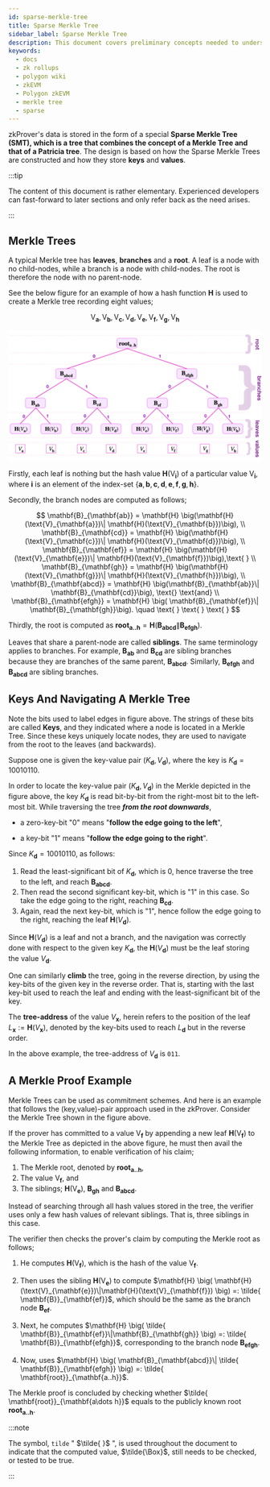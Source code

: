 ```yaml
---
id: sparse-merkle-tree
title: Sparse Merkle Tree
sidebar_label: Sparse Merkle Tree
description: This document covers preliminary concepts needed to understand the way storage is designed for the zkProver.
keywords:
  - docs
  - zk rollups
  - polygon wiki
  - zkEVM
  - Polygon zkEVM
  - merkle tree
  - sparse
---
```


zkProver's data is stored in the form of a special **Sparse Merkle Tree (SMT), which is a tree that combines the concept of a Merkle Tree and that of a Patricia tree**. The design is based on how the Sparse Merkle Trees are constructed and how they store **keys** and **values**.

:::tip

The content of this document is rather elementary. Experienced developers can fast-forward to later sections and only refer back as the need arises.

:::

## Merkle Trees

A typical Merkle tree has **leaves**, **branches** and a **root**. A leaf is a node with no child-nodes, while a branch is a node with child-nodes. The root is therefore the node with no parent-node.

See the below figure for an example of how a hash function $\mathbf{H}$ is used to create a Merkle tree recording eight values;

$$
\text{V}_{\mathbf{a}}, \text{V}_{\mathbf{b}}, \text{V}_{\mathbf{c}}, \text{V}_{\mathbf{d}}, \text{V}_{\mathbf{e}}, \text{V}_{\mathbf{f}}, \text{V}_{\mathbf{g}}, \text{V}_{\mathbf{h}}
$$

![A Merkle Tree Example](figures/fig2-mkl-tree-gen.png)

Firstly, each leaf is nothing but the hash value $\mathbf{H}(\text{V}_{\mathbf{i}})$ of a particular value $\text{V}_{\mathbf{i}}$, where $\mathbf{i}$ is an element of the index-set $\{ \mathbf{a}, \mathbf{b}, \mathbf{c}, \mathbf{d}, \mathbf{e}, \mathbf{f}, \mathbf{g}, \mathbf{h} \}$.

Secondly, the branch nodes are computed as follows; 

$$
\mathbf{B}_{\mathbf{ab}} = \mathbf{H} \big(\mathbf{H}(\text{V}_{\mathbf{a}})\| \mathbf{H}(\text{V}_{\mathbf{b}})\big), \\   
\mathbf{B}_{\mathbf{cd}} = \mathbf{H} \big(\mathbf{H}(\text{V}_{\mathbf{c}})\| \mathbf{H}(\text{V}_{\mathbf{d}})\big), \\  
\mathbf{B}_{\mathbf{ef}} = \mathbf{H} \big(\mathbf{H}(\text{V}_{\mathbf{e}})\| \mathbf{H}(\text{V}_{\mathbf{f}})\big),\text{ } \\  
\mathbf{B}_{\mathbf{gh}} = \mathbf{H} \big(\mathbf{H}(\text{V}_{\mathbf{g}})\| \mathbf{H}(\text{V}_{\mathbf{h}})\big), \\
\mathbf{B}_{\mathbf{abcd}} = \mathbf{H} \big(\mathbf{B}_{\mathbf{ab}}\| \mathbf{B}_{\mathbf{cd}}\big), \text{}  \text{and} \\ 
\mathbf{B}_{\mathbf{efgh}} = \mathbf{H} \big( \mathbf{B}_{\mathbf{ef}}\| \mathbf{B}_{\mathbf{gh}}\big). \quad \text{ } \text{ } \text{ }
$$

Thirdly, the root is computed as $\mathbf{root}_{\mathbf{a..h}} = \mathbf{H} \big(\mathbf{B}_{\mathbf{abcd}}\| \mathbf{B}_{\mathbf{efgh}} \big)$.

Leaves that share a parent-node are called **siblings**. The same terminology applies to branches. For example, $\mathbf{B}_{\mathbf{ab}}$ and $\mathbf{B}_{\mathbf{cd}}$ are sibling branches because they are branches of the same parent, $\mathbf{B}_{\mathbf{abcd}}$. Similarly, $\mathbf{B}_{\mathbf{efgh}}$ and $\mathbf{B}_{\mathbf{abcd}}$ are sibling branches.

## Keys And Navigating A Merkle Tree

Note the bits used to label edges in figure above. The strings of these bits are called **Keys**, and they indicated where a node is located in a Merkle Tree. Since these keys uniquely locate nodes, they are used to navigate from the root to the leaves (and backwards).

Suppose one is given the key-value pair $( K_{\mathbf{d}} , V_{\mathbf{d}})$, where the key is $K_{\mathbf{d}} = 10010110$.

In order to locate the key-value pair $( K_{\mathbf{d}} , V_{\mathbf{d}})$ in the Merkle depicted in the figure above, the key $K_{\mathbf{d}}$ is read bit-by-bit from the right-most bit to the left-most bit. While traversing the tree ***from the root downwards***,

-  a zero-key-bit "$0$" means "**follow the edge going to the left**", 

-  a key-bit "$1$" means "**follow the edge going to the right**".

Since $K_{\mathbf{d} } = 10010110$, as follows:

1. Read the least-significant bit of $K_{\mathbf{d}}$, which is $0$, hence traverse the tree to the left, and reach $\mathbf{B_{abcd}}$.
2. Then read the second significant key-bit, which is "$1$" in this case. So take the edge going to the right, reaching $\mathbf{B_{cd}}$.
3. Again, read the next key-bit, which is "$1$", hence follow the edge going to the right, reaching the leaf $\mathbf{H}( V_{\mathbf{d}} )$.

Since $\mathbf{H}( V_{\mathbf{d}})$ is a leaf and not a branch, and the navigation was correctly done with respect to the given key $K_{\mathbf{d}}$, the $\mathbf{H}( V_{\mathbf{d}})$ must be the leaf storing the value $V_{\mathbf{d}}$.

One can similarly **climb** the tree, going in the reverse direction, by using the key-bits of the given key in the reverse order. That is, starting with the last key-bit used to reach the leaf and ending with the least-significant bit of the key.

The **tree-address** of the value $V_{\mathbf{x}}$, herein refers to the position of the leaf $L_{\mathbf{x}} := \mathbf{H}( V_{\mathbf{x}})$, denoted by the key-bits used to reach $L_{\mathbf{d}}$ but in the reverse order. 

In the above example, the tree-address of $V_{\mathbf{d}}$ is `011`.

## A Merkle Proof Example

Merkle Trees can be used as commitment schemes. And here is an example that follows the (key,value)-pair approach used in the zkProver. Consider the Merkle Tree shown in the figure above.

If the prover has committed to a value $\text{V}_{\mathbf{f}}$ by appending a new leaf $\mathbf{H}(\text{V}_{\mathbf{f}})$ to the Merkle Tree as depicted in the above figure, he must then avail the following information, to enable verification of his claim;

1. The Merkle root, denoted by $\mathbf{root}_{\mathbf{a..h}}$,
2. The value $\text{V}_{\mathbf{f}}$, and
3. The siblings; $\mathbf{H}(\text{V}_{\mathbf{e}})$, $\mathbf{B}_{\mathbf{gh}}$ and $\mathbf{B}_{\mathbf{abcd}}$.

Instead of searching through all hash values stored in the tree, the verifier uses only a few hash values of relevant siblings. That is, three siblings in this case.

The verifier then checks the prover's claim by computing the Merkle root as follows;

1. He computes $\mathbf{H}(\text{V}_{\mathbf{f}})$, which is the hash of the value $\text{V}_{\mathbf{f}}$.

2. Then uses the sibling $\mathbf{H}(\text{V}_{\mathbf{e}})$ to compute  $\mathbf{H} \big( \mathbf{H}(\text{V}_{\mathbf{e}})\|\mathbf{H}(\text{V}_{\mathbf{f}}) \big) =: \tilde{ \mathbf{B}}_{\mathbf{ef}}$, which should be the same as the branch node $\mathbf{B}_{\mathbf{ef}}$.

3. Next, he computes  $\mathbf{H} \big( \tilde{ \mathbf{B}}_{\mathbf{ef}}\|\mathbf{B}_{\mathbf{gh}} \big) =: \tilde{ \mathbf{B}}_{\mathbf{efgh}}$, corresponding to the branch node $\mathbf{B}_{\mathbf{efgh}}$.

4.	Now, uses $\mathbf{H} \big( \mathbf{B}_{\mathbf{abcd}}\| \tilde{ \mathbf{B}}_{\mathbf{efgh}} \big) =: \tilde{ \mathbf{root}}_{\mathbf{a..h}}$.

The Merkle proof is concluded by checking whether $\tilde{ \mathbf{root}}_{\mathbf{a\dots h}}$ equals to the publicly known root $\mathbf{root}_{\mathbf{a..h}}$.

:::note

The symbol, `tilde` " $\tilde{ }$ ", is used throughout the document to indicate that the computed value, $\tilde{\Box}$, still needs to be checked, or tested to be true.

:::